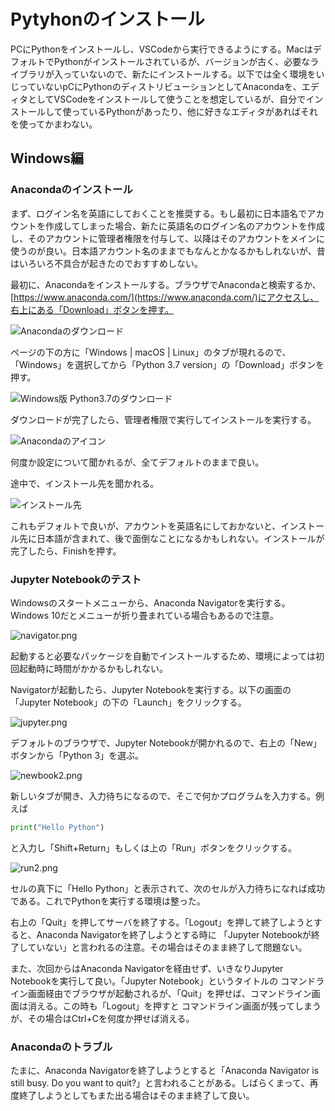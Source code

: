 # Pytyhonのインストール

PCにPythonをインストールし、VSCodeから実行できるようにする。MacはデフォルトでPythonがインストールされているが、バージョンが古く、必要なライブラリが入っていないので、新たにインストールする。以下では全く環境をいじっていないpCにPythonのディストリビューションとしてAnacondaを、エディタとしてVSCodeをインストールして使うことを想定しているが、自分でインストールして使っているPythonがあったり、他に好きなエディタがあればそれを使ってかまわない。

## Windows編

### Anacondaのインストール

まず、ログイン名を英語にしておくことを推奨する。もし最初に日本語名でアカウントを作成してしまった場合、新たに英語名のログイン名のアカウントを作成し、そのアカウントに管理者権限を付与して、以降はそのアカウントをメインに使うのが良い。日本語アカウント名のままでもなんとかなるかもしれないが、昔はいろいろ不具合が起きたのでおすすめしない。

最初に、Anacondaをインストールする。ブラウザでAnacondaと検索するか、[https://www.anaconda.com/](https://www.anaconda.com/)にアクセスし、右上にある「Download」ボタンを押す。

![Anacondaのダウンロード](fig/anaconda_download.png)

ページの下の方に「Windows | macOS | Linux」のタブが現れるので、「Windows」を選択してから「Python 3.7 version」の「Download」ボタンを押す。

![Windows版 Python3.7のダウンロード](fig/windows_download.png)

ダウンロードが完了したら、管理者権限で実行してインストールを実行する。

![Anacondaのアイコン](fig/anaconda_icon.png)

何度か設定について聞かれるが、全てデフォルトのままで良い。

途中で、インストール先を聞かれる。

![インストール先](fig/install_path.png)

これもデフォルトで良いが、アカウントを英語名にしておかないと、インストール先に日本語が含まれて、後で面倒なことになるかもしれない。インストールが完了したら、Finishを押す。

### Jupyter Notebookのテスト

Windowsのスタートメニューから、Anaconda Navigatorを実行する。Windows 10だとメニューが折り畳まれている場合もあるので注意。

![navigator.png](fig/navigator.png)

起動すると必要なパッケージを自動でインストールするため、環境によっては初回起動時に時間がかかるかもしれない。

Navigatorが起動したら、Jupyter Notebookを実行する。以下の画面の「Jupyter Notebook」の下の「Launch」をクリックする。

![jupyter.png](fig/jupyter.png)

デフォルトのブラウザで、Jupyter Notebookが開かれるので、右上の「New」ボタンから「Python 3」を選ぶ。

![newbook2.png](fig/newbook2.png)

新しいタブが開き、入力待ちになるので、そこで何かプログラムを入力する。例えば

```py
print("Hello Python")
```

と入力し「Shift+Return」もしくは上の「Run」ボタンをクリックする。

![run2.png](fig/run2.png)

セルの真下に「Hello Python」と表示されて、次のセルが入力待ちになれば成功である。これでPythonを実行する環境は整った。

右上の「Quit」を押してサーバを終了する。「Logout」を押して終了しようとすると、Anaconda Navigatorを終了しようとする時に
「Jupyter Notebookが終了していない」と言われるの注意。その場合はそのまま終了して問題ない。

また、次回からはAnaconda Navigatorを経由せず、いきなりJupyter Notebookを実行して良い。「Jupyter Notebook」というタイトルの
コマンドライン画面経由でブラウザが起動されるが、「Quit」を押せば、コマンドライン画面は消える。この時も「Logout」を押すと
コマンドライン画面が残ってしまうが、その場合はCtrl+Cを何度か押せば消える。

### Anacondaのトラブル

たまに、Anaconda Navigatorを終了しようとすると「Anaconda Navigator is still busy. Do you want to quit?」と言われることがある。しばらくまって、再度終了しようとしてもまた出る場合はそのまま終了して良い。
